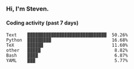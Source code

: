 ### Hi, I'm Steven.

#### Coding activity (past 7 days)
```
Text    ▓▓▓▓▓▓▓▓▓▓▓▓▓▓▓▓▓▓▓▓▓▓▓▓▓▓▓▓▓▓  50.26%
Python  ▓▓▓▓▓▓▓▓▓                       16.68%
TeX     ▓▓▓▓▓▓                          11.60%
other   ▓▓▓▓▓                            8.82%
Bash    ▓▓▓▓                             6.87%
YAML    ▓▓▓                              5.77%
```
